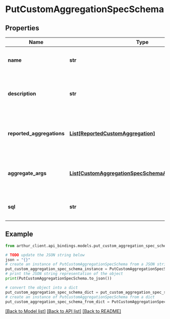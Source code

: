 # PutCustomAggregationSpecSchema


## Properties

Name | Type | Description | Notes
------------ | ------------- | ------------- | -------------
**name** | **str** | Name of the custom aggregation function. | 
**description** | **str** | Description of the custom aggregation function and what it aggregates. | 
**reported_aggregations** | [**List[ReportedCustomAggregation]**](ReportedCustomAggregation.md) | Metadata for every aggregation the custom aggregation reports. | 
**aggregate_args** | [**List[CustomAggregationSpecSchemaAggregateArgsInner]**](CustomAggregationSpecSchemaAggregateArgsInner.md) | List of parameters to the custom aggregation&#39;s query function. | 
**sql** | **str** | DuckDBSQL query for the custom aggregation. | 

## Example

```python
from arthur_client.api_bindings.models.put_custom_aggregation_spec_schema import PutCustomAggregationSpecSchema

# TODO update the JSON string below
json = "{}"
# create an instance of PutCustomAggregationSpecSchema from a JSON string
put_custom_aggregation_spec_schema_instance = PutCustomAggregationSpecSchema.from_json(json)
# print the JSON string representation of the object
print(PutCustomAggregationSpecSchema.to_json())

# convert the object into a dict
put_custom_aggregation_spec_schema_dict = put_custom_aggregation_spec_schema_instance.to_dict()
# create an instance of PutCustomAggregationSpecSchema from a dict
put_custom_aggregation_spec_schema_from_dict = PutCustomAggregationSpecSchema.from_dict(put_custom_aggregation_spec_schema_dict)
```
[[Back to Model list]](../README.md#documentation-for-models) [[Back to API list]](../README.md#documentation-for-api-endpoints) [[Back to README]](../README.md)



